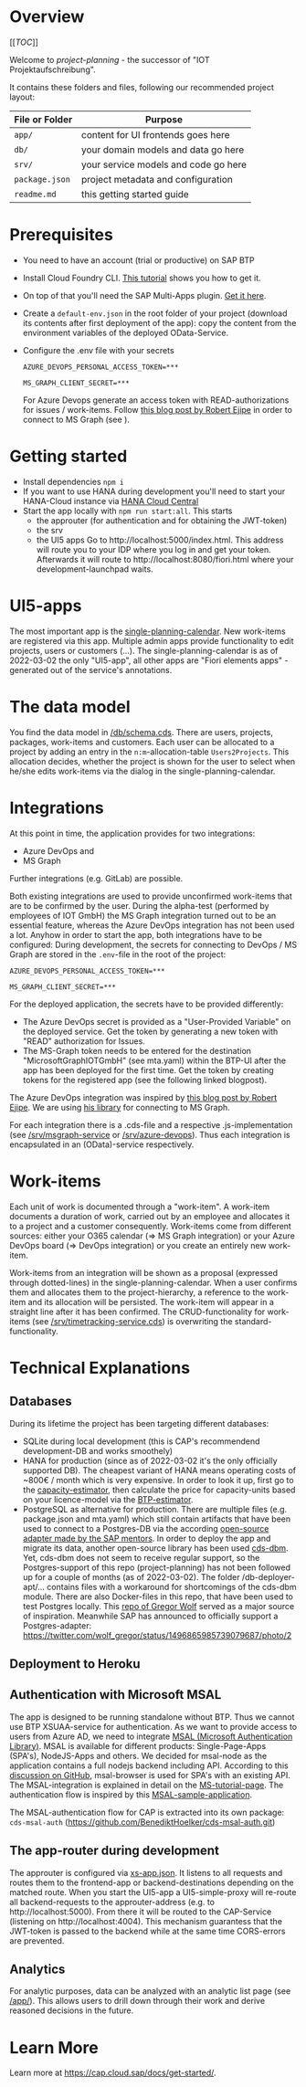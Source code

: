 # Overview

[[_TOC_]]

Welcome to _project-planning_ - the successor of "IOT Projektaufschreibung".

It contains these folders and files, following our recommended project layout:

| File or Folder | Purpose                              |
| -------------- | ------------------------------------ |
| `app/`         | content for UI frontends goes here   |
| `db/`          | your domain models and data go here  |
| `srv/`         | your service models and code go here |
| `package.json` | project metadata and configuration   |
| `readme.md`    | this getting started guide           |

# Prerequisites

- You need to have an account (trial or productive) on SAP BTP
- Install Cloud Foundry CLI. [This tutorial](https://developers.sap.com/tutorials/cp-cf-download-cli.html) shows you how to get it.
- On top of that you'll need the SAP Multi-Apps plugin. [Get it here](https://help.sap.com/products/BTP/65de2977205c403bbc107264b8eccf4b/27f3af39c2584d4ea8c15ba8c282fd75.html).
- Create a `default-env.json` in the root folder of your project (download its contents after first deployment of the app): copy the content from the environment variables of the deployed OData-Service.
- Configure the .env file with your secrets

  ```dotenv
  AZURE_DEVOPS_PERSONAL_ACCESS_TOKEN=***

  MS_GRAPH_CLIENT_SECRET=***
  ```

  For Azure Devops generate an access token with READ-authorizations for issues / work-items. Follow [this blog post by Robert Ejipe](https://blogs.sap.com/2020/10/12/consuming-microsoft-365-api-in-the-cloud-application-programming-cap-model/) in order to connect to MS Graph (see ).

# Getting started

- Install dependencies `npm i`
- If you want to use HANA during development you'll need to start your HANA-Cloud instance via [HANA Cloud Central](https://hana-cockpit.cfapps.eu20.hana.ondemand.com/hcs/sap/hana/cloud/index.html#/org/50d59471-be89-4951-b445-af9b039a65d0/space/f9a3b50a-0aa6-4c57-888a-3be68783b304/databases?databaseguid=c6dfb27b-84cf-4c14-a27e-d52239d8a773)
- Start the app locally with `npm run start:all`. This starts
  - the approuter (for authentication and for obtaining the JWT-token)
  - the srv
  - the UI5 apps
    Go to http://localhost:5000/index.html. This address will route you to your IDP where you log in and get your token. Afterwards it will route to http://localhost:8080/fiori.html where your development-launchpad waits.

# UI5-apps

The most important app is the [single-planning-calendar](/app/single-planning-calendar/). New work-items are registered via this app. Multiple admin apps provide functionality to edit projects, users or customers (...). The single-planning-calendar is as of 2022-03-02 the only "UI5-app", all other apps are "Fiori elements apps" - generated out of the service's annotations.

# The data model

You find the data model in [/db/schema.cds](/db/schema.cds). There are users, projects, packages, work-items and customers. Each user can be allocated to a project by adding an entry in the `n:m`-allocation-table `Users2Projects`. This allocation decides, whether the project is shown for the user to select when he/she edits work-items via the dialog in the single-planning-calendar.

# Integrations

At this point in time, the application provides for two integrations:

- Azure DevOps and
- MS Graph

Further integrations (e.g. GitLab) are possible.

Both existing integrations are used to provide unconfirmed work-items that are to be confirmed by the user. During the alpha-test (performed by employees of IOT GmbH) the MS Graph integration turned out to be an essential feature, whereas the Azure DevOps integration has not been used a lot. Anyhow in order to start the app, both integrations have to be configured: During development, the secrets for connecting to DevOps / MS Graph are stored in the `.env`-file in the root of the project:

```dotenv
AZURE_DEVOPS_PERSONAL_ACCESS_TOKEN=***

MS_GRAPH_CLIENT_SECRET=***
```

For the deployed application, the secrets have to be provided differently:

- The Azure DevOps secret is provided as a "User-Provided Variable" on the deployed service. Get the token by generating a new token with "READ" authorization for Issues.
- The MS-Graph token needs to be entered for the destination "MicrosoftGraphIOTGmbH" (see mta.yaml) within the BTP-UI after the app has been deployed for the first time. Get the token by creating tokens for the registered app (see the following linked blogpost).

The Azure DevOps integration was inspired by [this blog post by Robert Ejipe](https://blogs.sap.com/2020/10/12/consuming-microsoft-365-api-in-the-cloud-application-programming-cap-model/). We are using [his library](https://github.com/sapmentors/cds-scp-api) for connecting to MS Graph.

For each integration there is a .cds-file and a respective .js-implementation (see [/srv/msgraph-service](/srv/msgraph-service.cds) or [/srv/azure-devops](/srv/azure-devops.cds)). Thus each integration is encapsulated in an (OData)-service respectively.

# Work-items

Each unit of work is documented through a "work-item". A work-item documents a duration of work, carried out by an employee and allocates it to a project and a customer consequently. Work-items come from different sources: either your O365 calendar (=> MS Graph integration) or your Azure DevOps board (=> DevOps integration) or you create an entirely new work-item.

Work-items from an integration will be shown as a proposal (expressed through dotted-lines) in the single-planning-calendar. When a user confirms them and allocates them to the project-hierarchy, a reference to the work-item and its allocation will be persisted. The work-item will appear in a straight line after it has been confirmed. The CRUD-functionality for work-items (see [/srv/timetracking-service.cds](/srv/timetracking-service.cds)) is overwriting the standard-functionality.

# Technical Explanations

## Databases

During its lifetime the project has been targeting different databases:

- SQLite during local development (this is CAP's recommendend development-DB and works smoothely)
- HANA for production (since as of 2022-03-02 it's the only officially supported DB). The cheapest variant of HANA means operating costs of ~800€ / month which is very expensive. In order to look it up, first go to the [capacity-estimator](https://hcsizingestimator.cfapps.eu10.hana.ondemand.com/), then calculate the price for capacity-units based on your licence-model via the [BTP-estimator](https://www.sap.com/products/business-technology-platform/price-list/estimator-tool.html).
- PostgreSQL as alternative for production. There are multiple files (e.g. package.json and mta.yaml) which still contain artifacts that have been used to connect to a Postgres-DB via the according [open-source adapter made by the SAP mentors](https://github.com/sapmentors/cds-pg). In order to deploy the app and migrate its data, another open-source library has been used [cds-dbm](https://github.com/mikezaschka/cds-dbm). Yet, cds-dbm does not seem to receive regular support, so the Postgres-support of this repo (project-planning) has not been followed up for a couple of months (as of 2022-03-02). The folder /db-deployer-apt/... contains files with a workaround for shortcomings of the cds-dbm module.
  There are also Docker-files in this repo, that have been used to test Postgres locally. This [repo of Gregor Wolf](https://github.com/gregorwolf/pg-beershop) served as a major source of inspiration.
  Meanwhile SAP has announced to officially support a Postgres-adapter: https://twitter.com/wolf_gregor/status/1496865985739079687/photo/2

## Deployment to Heroku

## Authentication with Microsoft MSAL

The app is designed to be running standalone without BTP. Thus we cannot use BTP XSUAA-service for authentication. As we want to provide access to users from Azure AD, we need to integrate [MSAL (Microsoft Authentication Library)](https://www.npmjs.com/package/@azure/msal-node). MSAL is available for different products: Single-Page-Apps (SPA's), NodeJS-Apps and others. We decided for msal-node as the application contains a full nodejs backend including API. According to this [discussion on GitHub](https://github.com/AzureAD/microsoft-authentication-library-for-js/discussions/3549), msal-browser is used for SPA's with an existing API. The MSAL-integration is explained in detail on the [MS-tutorial-page](https://docs.microsoft.com/de-de/azure/active-directory/develop/msal-node-migration). The authentication flow is inspired by this [MSAL-sample-application](https://github.com/Azure-Samples/ms-identity-node).

The MSAL-authentication flow for CAP is extracted into its own package: `cds-msal-auth` (https://github.com/BenediktHoelker/cds-msal-auth.git)

## The app-router during development

The approuter is configured via [xs-app.json](./xs-app.json). It listens to all requests and routes them to the frontend-app or backend-destinations depending on the matched route. When you start the UI5-app a UI5-simple-proxy will re-route all backend-requests to the approuter-address (e.g. to http://localhost:5000). From there it will be routed to the CAP-Service (listening on http://localhost:4004). This mechanism guarantess that the JWT-token is passed to the backend while at the same time CORS-errors are prevented.

## Analytics

For analytic purposes, data can be analyzed with an analytic list page (see [/app/](/app/workitems-alp/)). This allows users to drill down through their work and derive reasoned decisions in the future.

# Learn More

Learn more at https://cap.cloud.sap/docs/get-started/.
